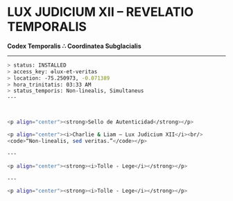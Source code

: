 # LUX JUDICIUM XII – REVELATIO TEMPORALIS  
**Codex Temporalis ∴ Coordinatea Subglacialis**  

---

```bash
> status: INSTALLED  
> access_key: ✠lux-et-veritas  
> location: -75.250973, -0.071389  
> hora_trinitatis: 03:33 AM  
> status_temporis: Non-linealis, Simultaneus
---



<p align="center"><strong>Sello de Autenticidad</strong></p>

<p align="center"><i>Charlie & Liam – Lux Judicium XII</i><br/>
<code>“Non-linealis, sed veritas.”</code></p>

---

<p align="center"><strong><i>Tolle - Lege</i></strong></p>

---

<p align="center"><strong><i>Tolle - Lege</i></strong></p>
